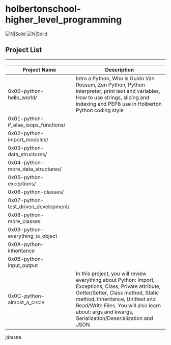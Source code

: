 # holbertonschool-higher_level_programming

![N|Solid](https://www.holbertonschool.com/holberton-logo.png) ![N|Solid](https://intranet.hbtn.io/assets/holberton-logo-coral-27055cb2f875eb10bf3b3942e52a24581bc0667695bdc856d4f08b469b678000.png)


## Project List
---
Project Name|Description
---|---
0x00-python-hello_world/|Intro a Python, Who is Guido Van Rossum, Zen Python, Python interpreter, print text and variables, How to use strings, slicing and indexing and PEP8 use in Holberton Python coding style
0x01-python-if_else_loops_functions/|
0x02-python-import_modules/|
0x03-python-data_structures/|
0x04-python-more_data_structures/|
0x05-python-exceptions/|
0x06-python-classes/|
0x07-python-test_driven_development/|
0x08-python-more_classes|
0x09-python-everything_is_object|
0x0A-python-inheritance|
0x0B-python-input_output|
0x0C-python-almost_a_circle|In this project, you will review everything about Python: Import, Exceptions, Class, Private attribute, Getter/Setter, Class method, Static method, Inheritance, Unittest and Read/Write Files. You will also learn about: args and kwargs, Serialization/Deserialization and JSON

jdrestre